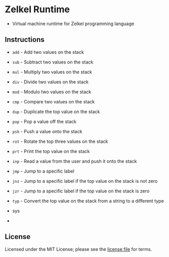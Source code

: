 # Zelkel Runtime
- Virtual machine runtime for Zelkel programming language

## Instructions
- `add` - Add two values on the stack
- `sub` - Subtract two values on the stack
- `mul` - Multiply two values on the stack
- `div` - Divide two values on the stack
- `mod` - Modulo two values on the stack
- `cmp` - Compare two values on the stack
- `dup` - Duplicate the top value on the stack
- `pop` - Pop a value off the stack
- `psh` - Push a value onto the stack
- `rot` - Rotate the top three values on the stack
- `prt` - Print the top value on the stack
- `inp` - Read a value from the user and push it onto the stack
- `jmp` - Jump to a specific label
- `jnz` - Jump to a specific label if the top value on the stack is not zero
- `jzr` - Jump to a specific label if the top value on the stack is zero
- `typ` - Convert the top value on the stack from a string to a different type

- sys
- 

## License
Licensed under the MIT License; please see the [license file](LICENSE.md) for terms.